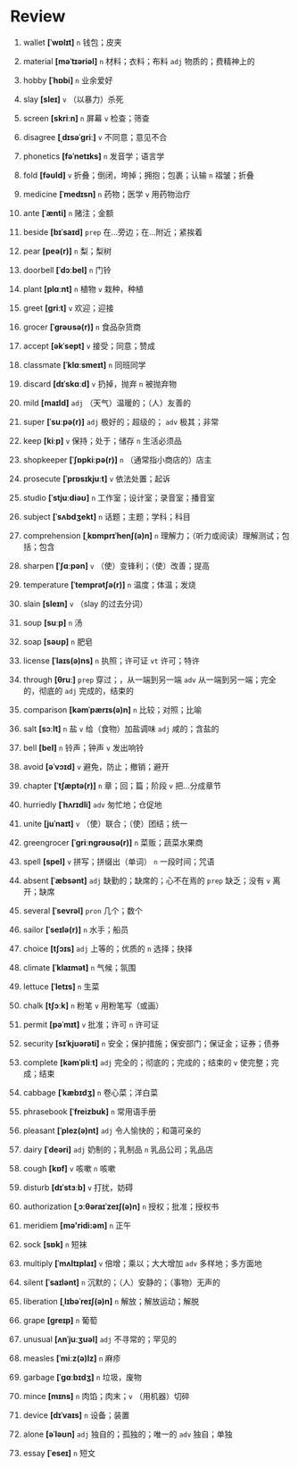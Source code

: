 # Review
1. wallet **[ˈwɒlɪt]** `n` 钱包；皮夹

2. material **[məˈtɪəriəl]** `n` 材料；衣料；布料 `adj` 物质的；费精神上的

3. hobby **[ˈhɒbi]** `n` 业余爱好

4. slay **[sleɪ]** `v` （以暴力）杀死

5. screen **[skriːn]** `n` 屏幕 `v` 检查；筛查

6. disagree **[ˌdɪsəˈɡriː]** `v` 不同意；意见不合

7. phonetics **[fəˈnetɪks]** `n` 发音学；语言学

8. fold **[fəʊld]** `v` 折叠；倒闭，垮掉；拥抱；包裹；认输 `n` 褶皱；折叠

9. medicine **[ˈmedɪsn]** `n` 药物；医学 `v` 用药物治疗

10. ante **[ˈænti]** `n` 赌注；金额

11. beside **[bɪˈsaɪd]** `prep` 在...旁边；在...附近；紧挨着

12. pear **[peə(r)]** `n` 梨；梨树

13. doorbell **[ˈdɔːbel]** `n` 门铃

14. plant **[plɑːnt]** `n` 植物 `v` 栽种，种植

15. greet **[ɡriːt]** `v` 欢迎；迎接

16. grocer **[ˈɡrəʊsə(r)]** `n` 食品杂货商

17. accept **[əkˈsept]** `v` 接受；同意；赞成

18. classmate **[ˈklɑːsmeɪt]** `n` 同班同学

19. discard **[dɪˈskɑːd]** `v` 扔掉，抛弃 `n` 被抛弃物

20. mild **[maɪld]** `adj` （天气）温暖的；（人）友善的

21. super **[ˈsuːpə(r)]** `adj` 极好的；超级的； `adv` 极其；非常

22. keep **[kiːp]** `v` 保持；处于；储存 `n` 生活必须品

23. shopkeeper **[ˈʃɒpkiːpə(r)]** `n` （通常指小商店的）店主

24. prosecute **[ˈprɒsɪkjuːt]** `v` 依法处置；起诉

25. studio **[ˈstjuːdiəʊ]** `n` 工作室；设计室；录音室；播音室

26. subject **[ˈsʌbdʒekt]** `n` 话题；主题；学科；科目

27. comprehension **[ˌkɒmprɪˈhenʃ(ə)n]** `n` 理解力；（听力或阅读）理解测试；包括；包含

28. sharpen **[ˈʃɑːpən]** `v` （使）变锋利；（使）改善；提高

29. temperature **[ˈtemprətʃə(r)]** `n` 温度；体温；发烧

30. slain **[sleɪn]** `v` （slay 的过去分词）

31. soup **[suːp]** `n` 汤

32. soap **[səʊp]** `n` 肥皂

33. license **[ˈlaɪs(ə)ns]** `n` 执照；许可证 `vt` 许可；特许

34. through **[θruː]** `prep` 穿过；，从一端到另一端 `adv` 从一端到另一端；完全的，彻底的 `adj` 完成的，结束的

35. comparison **[kəmˈpærɪs(ə)n]** `n` 比较；对照；比喻

36. salt **[sɔːlt]** `n` 盐 `v` 给（食物）加盐调味 `adj` 咸的；含盐的

37. bell **[bel]** `n` 铃声；钟声 `v` 发出响铃

38. avoid **[əˈvɔɪd]** `v` 避免，防止；撤销；避开

39. chapter **[ˈtʃæptə(r)]** `n` 章；回；篇；阶段 `v` 把...分成章节

40. hurriedly **[ˈhʌrɪdli]** `adv` 匆忙地；仓促地

41. unite **[juˈnaɪt]** `v` （使）联合；（使）团结；统一

42. greengrocer **[ˈɡriːnɡrəʊsə(r)]** `n` 菜贩；蔬菜水果商

43. spell **[spel]** `v` 拼写；拼缀出（单词） `n` 一段时间；咒语

44. absent **[ˈæbsənt]** `adj` 缺勤的；缺席的；心不在焉的 `prep` 缺乏；没有 `v` 离开；缺席

45. several **[ˈsevrəl]** `pron` 几个；数个

46. sailor **[ˈseɪlə(r)]** `n` 水手；船员

47. choice **[tʃɔɪs]** `adj` 上等的；优质的 `n` 选择；抉择

48. climate **[ˈklaɪmət]** `n` 气候；氛围

49. lettuce **[ˈletɪs]** `n` 生菜

50. chalk **[tʃɔːk]** `n` 粉笔 `v` 用粉笔写（或画）

51. permit **[pəˈmɪt]** `v` 批准；许可 `n` 许可证

52. security **[sɪˈkjʊərəti]** `n` 安全；保护措施；保安部门；保证金；证券；债券

53. complete **[kəmˈpliːt]** `adj` 完全的；彻底的；完成的；结束的 `v` 使完整；完成；结束

54. cabbage **[ˈkæbɪdʒ]** `n` 卷心菜；洋白菜

55. phrasebook **[ˈfreizbuk]** `n` 常用语手册

56. pleasant **[ˈplez(ə)nt]** `adj` 令人愉快的；和蔼可亲的

57. dairy **[ˈdeəri]** `adj` 奶制的；乳制品 `n` 乳品公司；乳品店

58. cough **[kɒf]** `v` 咳嗽 `n` 咳嗽

59. disturb **[dɪˈstɜːb]** `v` 打扰，妨碍

60. authorization **[ˌɔːθəraɪˈzeɪʃ(ə)n]** `n` 授权；批准；授权书

61. meridiem **[mə'ridi:əm]** `n` 正午

62. sock **[sɒk]** `n` 短袜

63. multiply **[ˈmʌltɪplaɪ]** `v` 倍增；乘以；大大增加 `adv` 多样地；多方面地

64. silent **[ˈsaɪlənt]** `n` 沉默的；（人）安静的；（事物）无声的

65. liberation **[ˌlɪbəˈreɪʃ(ə)n]** `n` 解放；解放运动；解脱

66. grape **[ɡreɪp]** `n` 葡萄

67. unusual **[ʌnˈjuːʒuəl]** `adj` 不寻常的；罕见的

68. measles **[ˈmiːz(ə)lz]** `n` 麻疹

69. garbage **[ˈɡɑːbɪdʒ]** `n` 垃圾，废物

70. mince **[mɪns]** `n` 肉馅；肉末；`v` （用机器）切碎

71. device **[dɪˈvaɪs]** `n` 设备；装置

72. alone **[əˈləʊn]** `adj` 独自的；孤独的；唯一的 `adv` 独自；单独

73. essay **[ˈeseɪ]** `n` 短文

